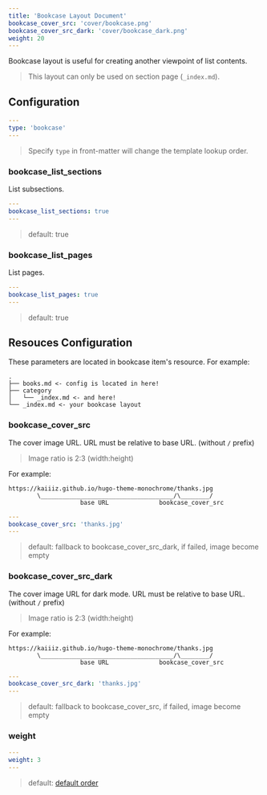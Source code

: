 ```yaml
---
title: 'Bookcase Layout Document'
bookcase_cover_src: 'cover/bookcase.png'
bookcase_cover_src_dark: 'cover/bookcase_dark.png'
weight: 20
---
```


Bookcase layout is useful for creating another viewpoint of list contents.

> This layout can only be used on section page (`_index.md`).

## Configuration

```yaml
---
type: 'bookcase'
---
```

> Specify `type` in front-matter will change the template lookup order.

### bookcase_list_sections

List subsections.

```yaml
---
bookcase_list_sections: true
---
```

> default: true

### bookcase_list_pages

List pages.

```yaml
---
bookcase_list_pages: true
---
```

> default: true

## Resouces Configuration

These parameters are located in bookcase item's resource. For example:

```
.
├── books.md <- config is located in here!
├── category
│   └── _index.md <- and here!
└── _index.md <- your bookcase layout
```

### bookcase_cover_src

The cover image URL. URL must be relative to base URL. (without `/` prefix)

> Image ratio is 2:3 (width:height)

For example:

```
https://kaiiiz.github.io/hugo-theme-monochrome/thanks.jpg
        \_____________________________________/\________/
                    base URL              bookcase_cover_src
```

```yaml
---
bookcase_cover_src: 'thanks.jpg'
---
```

> default: fallback to bookcase_cover_src_dark, if failed, image become empty

### bookcase_cover_src_dark

The cover image URL for dark mode. URL must be relative to base URL. (without `/` prefix)

> Image ratio is 2:3 (width:height)

For example:

```
https://kaiiiz.github.io/hugo-theme-monochrome/thanks.jpg
        \_____________________________________/\________/
                    base URL              bookcase_cover_src
```

```yaml
---
bookcase_cover_src_dark: 'thanks.jpg'
---
```

> default: fallback to bookcase_cover_src, if failed, image become empty


### weight

```yaml
---
weight: 3
---
```

> default: [default order](https://gohugo.io/templates/lists/#order-content)
